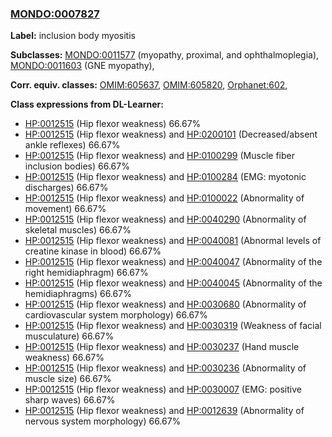 
### [MONDO:0007827](http://purl.obolibrary.org/obo/MONDO_0007827)
**Label:** inclusion body myositis

**Subclasses:** [MONDO:0011577](http://purl.obolibrary.org/obo/MONDO_0011577) (myopathy, proximal, and ophthalmoplegia), [MONDO:0011603](http://purl.obolibrary.org/obo/MONDO_0011603) (GNE myopathy), 

**Corr. equiv. classes:** [OMIM:605637](http://purl.obolibrary.org/obo/OMIM_605637), [OMIM:605820](http://purl.obolibrary.org/obo/OMIM_605820), [Orphanet:602](http://www.orpha.net/ORDO/Orphanet_602), 

**Class expressions from DL-Learner:**

- [HP:0012515](http://purl.obolibrary.org/obo/HP_0012515) (Hip flexor weakness) 66.67%
- [HP:0012515](http://purl.obolibrary.org/obo/HP_0012515) (Hip flexor weakness) and [HP:0200101](http://purl.obolibrary.org/obo/HP_0200101) (Decreased/absent ankle reflexes) 66.67%
- [HP:0012515](http://purl.obolibrary.org/obo/HP_0012515) (Hip flexor weakness) and [HP:0100299](http://purl.obolibrary.org/obo/HP_0100299) (Muscle fiber inclusion bodies) 66.67%
- [HP:0012515](http://purl.obolibrary.org/obo/HP_0012515) (Hip flexor weakness) and [HP:0100284](http://purl.obolibrary.org/obo/HP_0100284) (EMG: myotonic discharges) 66.67%
- [HP:0012515](http://purl.obolibrary.org/obo/HP_0012515) (Hip flexor weakness) and [HP:0100022](http://purl.obolibrary.org/obo/HP_0100022) (Abnormality of movement) 66.67%
- [HP:0012515](http://purl.obolibrary.org/obo/HP_0012515) (Hip flexor weakness) and [HP:0040290](http://purl.obolibrary.org/obo/HP_0040290) (Abnormality of skeletal muscles) 66.67%
- [HP:0012515](http://purl.obolibrary.org/obo/HP_0012515) (Hip flexor weakness) and [HP:0040081](http://purl.obolibrary.org/obo/HP_0040081) (Abnormal levels of creatine kinase in blood) 66.67%
- [HP:0012515](http://purl.obolibrary.org/obo/HP_0012515) (Hip flexor weakness) and [HP:0040047](http://purl.obolibrary.org/obo/HP_0040047) (Abnormality of the right hemidiaphragm) 66.67%
- [HP:0012515](http://purl.obolibrary.org/obo/HP_0012515) (Hip flexor weakness) and [HP:0040045](http://purl.obolibrary.org/obo/HP_0040045) (Abnormality of the hemidiaphragms) 66.67%
- [HP:0012515](http://purl.obolibrary.org/obo/HP_0012515) (Hip flexor weakness) and [HP:0030680](http://purl.obolibrary.org/obo/HP_0030680) (Abnormality of cardiovascular system morphology) 66.67%
- [HP:0012515](http://purl.obolibrary.org/obo/HP_0012515) (Hip flexor weakness) and [HP:0030319](http://purl.obolibrary.org/obo/HP_0030319) (Weakness of facial musculature) 66.67%
- [HP:0012515](http://purl.obolibrary.org/obo/HP_0012515) (Hip flexor weakness) and [HP:0030237](http://purl.obolibrary.org/obo/HP_0030237) (Hand muscle weakness) 66.67%
- [HP:0012515](http://purl.obolibrary.org/obo/HP_0012515) (Hip flexor weakness) and [HP:0030236](http://purl.obolibrary.org/obo/HP_0030236) (Abnormality of muscle size) 66.67%
- [HP:0012515](http://purl.obolibrary.org/obo/HP_0012515) (Hip flexor weakness) and [HP:0030007](http://purl.obolibrary.org/obo/HP_0030007) (EMG: positive sharp waves) 66.67%
- [HP:0012515](http://purl.obolibrary.org/obo/HP_0012515) (Hip flexor weakness) and [HP:0012639](http://purl.obolibrary.org/obo/HP_0012639) (Abnormality of nervous system morphology) 66.67%


